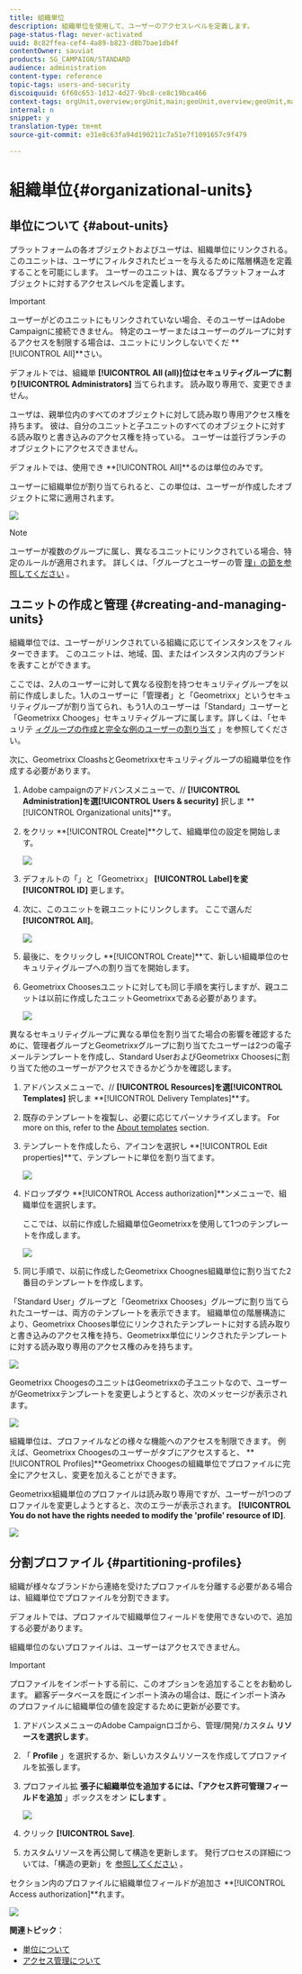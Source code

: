 ```yaml
---
title: 組織単位
description: 組織単位を使用して、ユーザーのアクセスレベルを定義します。
page-status-flag: never-activated
uuid: 8c82ffea-cef4-4a89-b823-d8b7bae1db4f
contentOwner: sauviat
products: SG_CAMPAIGN/STANDARD
audience: administration
content-type: reference
topic-tags: users-and-security
discoiquuid: 6f60c653-1d12-4d27-9bc8-ce8c19bca466
context-tags: orgUnit,overview;orgUnit,main;geoUnit,overview;geoUnit,main
internal: n
snippet: y
translation-type: tm+mt
source-git-commit: e31e8c63fa94d190211c7a51e7f1091657c9f479

---
```



# 組織単位{#organizational-units}

## 単位について {#about-units}

プラットフォームの各オブジェクトおよびユーザは、組織単位にリンクされる。 このユニットは、ユーザにフィルタされたビューを与えるために階層構造を定義することを可能にします。 ユーザーのユニットは、異なるプラットフォームオブジェクトに対するアクセスレベルを定義します。

>[!IMPORTANT]
>
>ユーザーがどのユニットにもリンクされていない場合、そのユーザーはAdobe Campaignに接続できません。 特定のユーザーまたはユーザーのグループに対するアクセスを制限する場合は、ユニットにリンクしないでくだ **[!UICONTROL All]**さい。
>
>デフォルトでは、組織単 **[!UICONTROL All (all)]**位はセキュリティグループに割り**[!UICONTROL Administrators]** 当てられます。 読み取り専用で、変更できません。

ユーザは、親単位内のすべてのオブジェクトに対して読み取り専用アクセス権を持ちます。 彼は、自分のユニットと子ユニットのすべてのオブジェクトに対する読み取りと書き込みのアクセス権を持っている。 ユーザーは並行ブランチのオブジェクトにアクセスできません。

デフォルトでは、使用でき **[!UICONTROL All]**るのは単位のみです。

ユーザーに組織単位が割り当てられると、この単位は、ユーザーが作成したオブジェクトに常に適用されます。

![](assets/user_management_2.png)

>[!NOTE]
>
>ユーザーが複数のグループに属し、異なるユニットにリンクされている場合、特定のルールが適用されます。 詳しくは、「グループとユーザーの管 [理」の節を参照してください](../../administration/using/managing-groups-and-users.md) 。

## ユニットの作成と管理 {#creating-and-managing-units}

組織単位では、ユーザーがリンクされている組織に応じてインスタンスをフィルターできます。 このユニットは、地域、国、またはインスタンス内のブランドを表すことができます。

ここでは、2人のユーザーに対して異なる役割を持つセキュリティグループを以前に作成しました。1人のユーザーに「管理者」と「Geometrixx」というセキュリティグループが割り当てられ、もう1人のユーザーは「Standard」ユーザーと「Geometrixx Chooges」セキュリティグループに属します。詳しくは、「セキュリテ [ィグループの作成と完全な例のユーザーの割り当て](../../administration/using/managing-groups-and-users.md#creating-a-security-group-and-assigning-users) 」を参照してください。

次に、Geometrixx CloashsとGeometrixxセキュリティグループの組織単位を作成する必要があります。

1. Adobe campaignのアドバンスメニューで、// **[!UICONTROL Administration]**を選**[!UICONTROL Users & security]** 択しま **[!UICONTROL Organizational units]**す。
1. をクリッ **[!UICONTROL Create]**クして、組織単位の設定を開始します。

   ![](assets/manage_units_1.png)

1. デフォルトの「」と「Geometrixx」 **[!UICONTROL Label]**を変**[!UICONTROL ID]** 更します。
1. 次に、このユニットを親ユニットにリンクします。 ここで選んだ **[!UICONTROL All]**。

   ![](assets/manage_units_2.png)

1. 最後に、をクリックし **[!UICONTROL Create]**て、新しい組織単位のセキュリティグループへの割り当てを開始します。
1. Geometrixx Choosesユニットに対しても同じ手順を実行しますが、親ユニットは以前に作成したユニットGeometrixxである必要があります。

   ![](assets/manage_units_3.png)

異なるセキュリティグループに異なる単位を割り当てた場合の影響を確認するために、管理者グループとGeometrixxグループに割り当てたユーザーは2つの電子メールテンプレートを作成し、Standard UserおよびGeometrixx Choosesに割り当てた他のユーザーがアクセスできるかどうかを確認します。

1. アドバンスメニューで、// **[!UICONTROL Resources]**を選**[!UICONTROL Templates]** 択しま **[!UICONTROL Delivery Templates]**す。
1. 既存のテンプレートを複製し、必要に応じてパーソナライズします。 For more on this, refer to the [About templates](../../start/using/marketing-activity-templates.md) section.
1. テンプレートを作成したら、アイコンを選択し **[!UICONTROL Edit properties]**て、テンプレートに単位を割り当てます。

   ![](assets/manage_units_6.png)

1. ドロップダウ **[!UICONTROL Access authorization]**ンメニューで、組織単位を選択します。

   ここでは、以前に作成した組織単位Geometrixxを使用して1つのテンプレートを作成します。

   ![](assets/manage_units_5.png)

1. 同じ手順で、以前に作成したGeometrixx Choognes組織単位に割り当てた2番目のテンプレートを作成します。

「Standard User」グループと「Geometrixx Chooses」グループに割り当てられたユーザーは、両方のテンプレートを表示できます。 組織単位の階層構造により、Geometrixx Chooses単位にリンクされたテンプレートに対する読み取りと書き込みのアクセス権を持ち、Geometrixx単位にリンクされたテンプレートに対する読み取り専用のアクセス権のみを持ちます。

![](assets/manage_units_7.png)

Geometrixx ChoogesのユニットはGeometrixxの子ユニットなので、ユーザーがGeometrixxテンプレートを変更しようとすると、次のメッセージが表示されます。

![](assets/manage_units_8.png)

組織単位は、プロファイルなどの様々な機能へのアクセスを制限できます。 例えば、Geometrixx Choogesのユーザーがタブにアクセスすると、 **[!UICONTROL Profiles]**Geometrixx Choogesの組織単位でプロファイルに完全にアクセスし、変更を加えることができます。

Geometrixx組織単位のプロファイルは読み取り専用ですが、ユーザーが1つのプロファイルを変更しようとすると、次のエラーが表示されます。 **[!UICONTROL You do not have the rights needed to modify the 'profile' resource of ID]**.

![](assets/manage_units_10.png)

## 分割プロファイル {#partitioning-profiles}

組織が様々なブランドから連絡を受けたプロファイルを分離する必要がある場合は、組織単位でプロファイルを分割できます。

デフォルトでは、プロファイルで組織単位フィールドを使用できないので、追加する必要があります。

組織単位のないプロファイルは、ユーザーはアクセスできません。

>[!IMPORTANT]
>
>プロファイルをインポートする前に、このオプションを追加することをお勧めします。 顧客データベースを既にインポート済みの場合は、既にインポート済みのプロファイルに組織単位の値を設定するために更新が必要です。

1. アドバンスメニューのAdobe Campaignロゴから、管理/開発/カスタム **リソースを選択します**。
1. 「 **Profile** 」を選択するか、新しいカスタムリソースを作成してプロファイルを拡張します。
1. プロファイル拡 **張子に組織単位を追加するには、「アクセス許可管理フィールドを追加** 」ボックスをオン **にします** 。

   ![](assets/user_management_9.png)

1. クリック **[!UICONTROL Save]**.
1. カスタムリソースを再公開して構造を更新します。 発行プロセスの詳細については、「構造の更新」を [参照してください](../../developing/using/data-model-concepts.md) 。

セクション内のプロファイルに組織単位フィールドが追加さ **[!UICONTROL Access authorization]**れます。

![](assets/user_management_10.png)

**関連トピック**：

* [単位について](../../administration/using/organizational-units.md#about-units)
* [アクセス管理について](../../administration/using/about-access-management.md)

